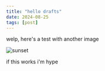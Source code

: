 ```yaml
---
title: "hello drafts"
date: 2024-08-25
tags: [post]
---
```


welp, here's a test with another image

![sunset](sunset.jpg)

if this works i'm hype 


